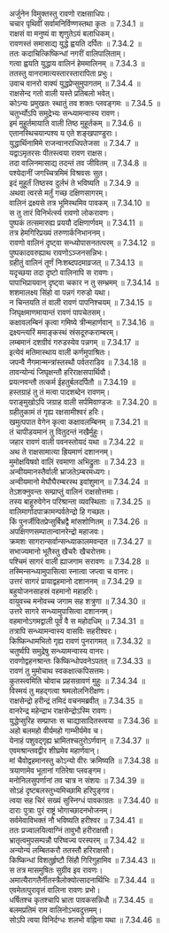 

  
अर्जुनेन विमुक्तस्तु रावणो राक्षसाधिपः।  
चचार पृथिवीं सर्वामनिर्विण्णस्तथा कृतः ॥ 7.34.1 ॥   
राक्षसं वा मनुष्यं वा शृणुतेऽयं बलाधिकम्।  
रावणस्तं समासाद्य युद्धे ह्वयति दर्पितः ॥ 7.34.2 ॥   
ततः कदाचित्किष्किन्धां नगरीं वालिपालिताम्।  
गत्वा ह्वयति युद्धाय वालिनं हेममालिनम् ॥ 7.34.3 ॥   
ततस्तु वानरामात्यस्तारस्तारापिता प्रभुः।  
उवाच वानरो वाक्यं युद्धप्रेप्सुमुपागतम् ॥ 7.34.4 ॥   
राक्षसेन्द गतो वाली यस्ते प्रतिबलो भवेत्।  
कोऽन्यः प्रमुखतः स्थातुं तव शक्तः प्लवङ्गमः ॥ 7.34.5 ॥   
चतुर्भ्योऽपि समुद्रेभ्यः सन्ध्यामन्वास्य रावण।  
इमं मुहूर्तमायाति वाली तिष्ठ मुहूर्तकम् ॥ 7.34.6 ॥   
एतानस्थिचयान्पश्य य एते शङ्खपाण्डुराः।  
युद्धार्थिनामिमे राजन्वानराधिपतेजसा ॥ 7.34.7 ॥   
यद्वाऽमृतरसः पीतस्त्वया रावण राक्षस।  
तदा वालिनमासाद्य तदन्तं तव जीवितम् ॥ 7.34.8 ॥   
पश्येदानीं जगच्चित्रमिमं विश्रवसः सुत।  
इदं मुहूर्तं तिष्ठस्व दुर्लभं ते भविष्यति ॥ 7.34.9 ॥   
अथवा त्वरसे मर्तुं गच्छ दक्षिणसागरम्।  
वालिनं द्रक्ष्यसे तत्र भूमिस्थमिव पावकम् ॥ 7.34.10 ॥   
स तु तारं विनिर्भर्त्स्य रावणो लोकरावणः।  
पुष्पकं तत्समारुह्य प्रययौ दक्षिणार्णवम् ॥ 7.34.11 ॥   
तत्र हेमगिरिप्रख्यं तरुणार्कनिभाननम्।  
रावणो वालिनं दृष्ट्वा सन्ध्योपासनतत्परम् ॥ 7.34.12 ॥   
पुष्पकादवरुह्याथ रावणोऽञ्जनसन्निभः।  
ग्रहीतुं वालिनं तूर्णं निःशब्दपदमाव्रजत् ॥ 7.34.13 ॥   
यदृच्छया तदा दृष्टो वालिनापि स रावणः।  
पापाभिप्रायवान् दृष्ट्वा चकार न तु सम्भ्रमम् ॥ 7.34.14 ॥   
शशमालक्ष्य सिंहो वा पन्नगं गरुडो यथा।  
न चिन्तयति तं वाली रावणं पापनिश्चयम् ॥ 7.34.15 ॥   
जिघृक्षमाणमायान्तं रावणं पापचेतसम्।  
कक्षावलम्बिनं कृत्वा गमिष्ये त्रीन्महार्णवान् ॥ 7.34.16 ॥   
द्रक्ष्यन्त्यरिं ममाङ्कस्थं स्रंसदूरुकराम्बरम्।  
लम्बमानं दशग्रीवं गरुडस्येव पन्नगम् ॥ 7.34.17 ॥   
इत्येवं मतिमास्थाय वाली कर्णमुपाश्रितः।  
जपन्वै नैगमान्मन्त्रांस्तस्थौ पर्वतराडिव ॥ 7.34.18 ॥   
तावन्योन्यं जिघृक्षन्तौ हरिराक्षसपार्थिवौ।  
प्रयत्नवन्तौ तत्कर्म ईहतुर्बलदर्पितौ ॥ 7.34.19 ॥   
हस्तग्राहं तु तं मत्वा पादशब्देन रावणम्।  
पराङ्मुखोऽपि जग्राह वाली सर्पमिवाण्डजः ॥ 7.34.20 ॥   
ग्रहीतुकामं तं गृह्य रक्षसामीश्वरं हरिः।  
खमुत्पपात वेगेन कृत्वा कक्षावलम्बिनम् ॥ 7.34.21 ॥   
तं चापीडयमानं तु वितुदन्तं नखैर्मुहुः।  
जहार रावणं वाली पवनस्तोयदं यथा ॥ 7.34.22 ॥   
अथ ते राक्षसामात्या ह्रियमाणं दशाननम्।  
मुमोक्षयिषवो वालिं रवमाणा अभिद्रुताः ॥ 7.34.23 ॥   
अन्वीयमानस्तैर्वाली भ्राजतेऽम्बरमध्यगः।  
अन्वीयमानो मेघौघैरम्बरस्थ इवांशुमान् ॥ 7.34.24 ॥   
तेऽशक्नुवन्तः सम्प्राप्तुं वालिनं राक्षसोत्तमाः।  
तस्य बाहूरुवेगेन परिश्रान्ता व्यवस्थिताः ॥ 7.34.25 ॥   
वालिमार्गादपाक्रामन्पर्वतेन्द्रो हि गच्छतः।  
किं पुनर्जीवितप्रेप्सुर्बिभ्रद्वै मांसशोणितम् ॥ 7.34.26 ॥   
अपक्षिगणसम्पातान्वानरेन्द्रो महाजवः।  
क्रमशः सागरान्सर्वान्सन्ध्याकालमवन्दत ॥ 7.34.27 ॥   
सभाज्यमानो भूतैस्तु खैचरैः खैचरोत्तमः।  
पश्चिमं सागरं वाली ह्याजगाम सरावणः ॥ 7.34.28 ॥   
तस्मिन्सन्ध्यामुपासित्वा स्नात्वा जप्त्वा च वानरः।  
उत्तरं सागरं प्रायाद्वहमानो दशाननम् ॥ 7.34.29 ॥   
बहुयोजनसाहस्रं वहमानो महाहरिः।  
वायुवच्च मनोवच्च जगाम सह शत्रुणा ॥ 7.34.30 ॥   
उत्तरे सागरे सन्ध्यामुपासित्वा दशाननम्।  
वहमानोऽगमद्वाली पूर्वं वै स महोदधिम् ॥ 7.34.31 ॥   
तत्रापि सन्ध्यामन्वास्य वासविः सहरीश्वरः।  
किष्किन्धामभितो गृह्य रावणं पुनरागमत् ॥ 7.34.32 ॥   
चतुर्ष्वपि समुद्रेषु सन्ध्यामन्वास्य वानरः।  
रावणोद्वहनश्रान्तः किष्किन्धोपवनेऽपतत् ॥ 7.34.33 ॥   
रावणं तु मुमोचाथ स्वकक्षात्कपिसत्तमः।  
कुतस्त्वमिति चोवाच प्रहसन्रावणं मुहुः ॥ 7.34.34 ॥   
विस्मयं तु महद्गत्वा श्रमलोलनिरीक्षणः।  
राक्षसेन्द्रो हरीन्द्रं तमिदं वचनमब्रवीत् ॥ 7.34.35 ॥   
वानरेन्द्र महेन्द्राभ राक्षसेन्द्रोऽस्मि रावणः।  
युद्धेप्सुरिह सम्प्राप्तः स चाद्यासादितस्त्वया ॥ 7.34.36 ॥   
अहो बलमहो वीर्यमहो गाम्भीर्यमेव च।  
येनाहं पशुवद्गृह्य भ्रामितश्चतुरोऽर्णवान् ॥ 7.34.37 ॥   
एवमश्रान्तवद्वीर शीघ्रमेव महार्णवान्।  
मां चैवोद्वहमानस्तु कोऽन्यो वीरः क्रमिष्यति ॥ 7.34.38 ॥   
त्रयाणामेव भूतानां गतिरेषा प्लवङ्गम।  
मनोनिलसुपर्णानां तव चात्र न संशयः ॥ 7.34.39 ॥   
सोऽहं दृष्टबलस्तुभ्यमिच्छामि हरिपुङ्गव।  
त्वया सह चिरं सख्यं सुस्निग्धं पावकाग्रतः ॥ 7.34.40 ॥   
दाराः पुत्राः पुरं राष्ट्रं भोगाच्छादनभोजनम्।  
सर्वमेवाविभक्तं नौ भविष्यति हरीश्वर ॥ 7.34.41 ॥   
ततः प्रज्वालयित्वाग्निं तावुभौ हरीराक्षसौ।  
भ्रातृत्वमुपसम्पन्नौ परिष्वज्य परस्परम् ॥ 7.34.42 ॥   
अन्योन्यं लम्बितकरौ ततस्तौ हरिराक्षसौ।  
किष्किन्धां विशतुर्हृष्टौ सिंहौ गिरिगुहामिव ॥ 7.34.43 ॥   
स तत्र मासमुषितः सुग्रीव इव रावणः।  
अमात्यैरागतैर्नीतस्त्रैलोक्योत्सादनार्थिभिः ॥ 7.34.44 ॥   
एवमेतत्पुरावृत्तं वालिना रावणः प्रभो।  
धर्षितश्च कृतश्चापि भ्राता पावकसन्निधौ ॥ 7.34.45 ॥   
बलमप्रतिमं राम वालिनोऽभवदुत्तमम्।  
सोऽपि त्वया विनिर्दग्धः शलभो वह्निना यथा ॥ 7.34.46 ॥   

